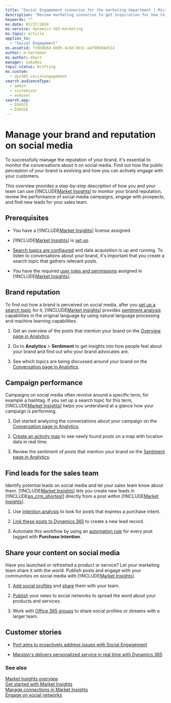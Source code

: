 ```yaml
---
title: "Social Engagement scenarios for the marketing department | Microsoft Docs"
description: "Review marketing scenarios to get inspiration for how to efficiently leverage Social Engagement in your organization."
keywords: ""
ms.date: 03/27/2018
ms.service: dynamics-365-marketing
ms.topic: article
applies_to: 
  - "Social Engagement"
ms.assetid: f19b9b6d-bb95-4c8d-bb3c-a4f98504e514
author: m-hartmann
ms.author: mhart
manager: sakudes
topic-status: Drafting
ms.custom: 
  - dyn365-socialengagement
search.audienceType: 
  - admin
  - customizer
  - enduser
search.app: 
  - D365CE
  - D365SE
---
```


# Manage your brand and reputation on social media

To successfully manage the reputation of your brand, it's essential to monitor the conversations about it on social media. Find out how the public perception of your brand is evolving and how you can actively engage with your customers.

This overview provides a step-by-step description of how you and your team can use [!INCLUDE[Market Insights](../includes/pn-market-insights-short.md)] to monitor your brand reputation, review the performance of social media campaigns, engage with prospects, and find new leads for your sales team.

## Prerequisites

- You have a [!INCLUDE[Market Insights](../includes/pn-market-insights-short.md)] license assigned.

- [!INCLUDE[Market Insights](../includes/pn-market-insights-short.md)] is [set up](settings-administration.md).

- [Search topics are configured](set-up-searches.md) and data acquisition is up and running. To listen to conversations about your brand, it's important that you create a search topic that gathers relevant posts.

- You have the required [user roles and permissions](user-roles.md) assigned in [!INCLUDE[Market Insights](../includes/pn-market-insights-short.md)].

## Brand reputation

To find out how a brand is perceived on social media, after you [set up a search topic](set-up-searches.md) for it, [!INCLUDE[Market Insights](../includes/pn-market-insights-short.md)] provides [sentiment analysis](analytics-sentiment.md) capabilities in the original language by using natural language processing and machine learning capabilities.

1. Get an overview of the posts that mention your brand on the [Overview page in Analytics](analytics-overview.md).

2. Go to **Analytics** > **Sentiment** to get insights into how people feel about your brand and find out who your brand advocates are.

3. See which topics are being discussed around your brand on the [Conversation page in Analytics](analytics-conversations.md).

## Campaign performance

Campaigns on social media often revolve around a specific term, for example a hashtag. If you set up a search topic for this term, [!INCLUDE[Market Insights](../includes/pn-market-insights-short.md)] helps you understand at a glance how your campaign is performing.

1. Get started analyzing the conversations about your campaign on the [Conversation page in Analytics](analytics-conversations.md).

2. [Create an activity map](activity-maps.md) to see newly found posts on a map with location data in real time.

3. Review the sentiment of posts that mention your brand on the [Sentiment page in Analytics](analytics-sentiment.md).

## Find leads for the sales team

Identify potential leads on social media and let your sales team know about them. [!INCLUDE[Market Insights](../includes/pn-market-insights-short.md)] lets you create new leads in [!INCLUDE[pn_crm_shortest](../includes/pn-crm-shortest.md)] directly from a post within [!INCLUDE[Market Insights](../includes/pn-market-insights-short.md)].

1. Use [intention analysis](tags.md#how-intention-analysis-works) to look for posts that express a purchase intent.

2. [Link these posts to Dynamics 365](create-dynamics-365-record-from-social-post.md) to create a new lead record.

3. Automate this workflow by using an [automation rule](automation-rules.md) for every post tagged with **Purchase Intention**.

## Share your content on social media

Have you launched or refreshed a product or service? Let your marketing team share it with the world. Publish posts and engage with your communities on social media with [!INCLUDE[Market Insights](../includes/pn-market-insights-short.md)].

1. [Add social profiles](manage-social-profiles.md) and [share](manage-social-profiles.md#share-a-social-profile-with-other-users) them with your team.

2. [Publish](publish-react-posts.md) your news to social networks to spread the word about your products and services.

3. Work with [Office 365 groups](office-365-groups.md) to share social profiles or streams with a larger team.

## Customer stories

- [Port aims to proactively address issues with Social Engagement](https://customers.microsoft.com/story/port-aims-to-proactively-address-issues-with-microsoft)

- [Marston's delivers personalized service in real time with Dynamics 365](https://customers.microsoft.com/story/marstons-delivers-personalized-service-in-real-time-wi)

### See also

[Market Insights overview](overview.md)    
[Get started with Market Insights](get-started.md)    
[Manage connections in Market Insights](manage-connections.md)    
[Engage on social networks](engage-on-social-networks.md)
